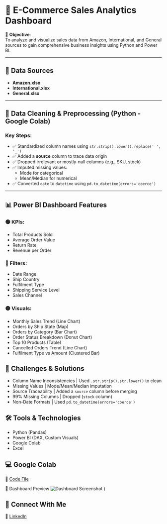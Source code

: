 # 🛒 E-Commerce Sales Analytics Dashboard

🚀 **Objective**:  
To analyze and visualize sales data from Amazon, International, and General sources to gain comprehensive business insights using Python and Power BI.

---

## 📁 Data Sources
- **Amazon.xlsx**
- **International.xlsx**
- **General.xlsx**

---

## 🧹 Data Cleaning & Preprocessing (Python - Google Colab)
### Key Steps:
- ✅ Standardized column names using `str.strip().lower().replace(' ', '_')`
- ✅ Added a **source** column to trace data origin
- ✅ Dropped irrelevant or mostly-null columns (e.g., SKU, stock)
- ✅ Imputed missing values:
  - Mode for categorical
  - Mean/Median for numerical
- ✅ Converted `date` to `datetime` using `pd.to_datetime(errors='coerce')`

---

## 📊 Power BI Dashboard Features
### 🟢 KPIs:
- Total Products Sold  
- Average Order Value  
- Return Rate  
- Revenue per Order  

### 🔵 Filters:
- Date Range  
- Ship Country  
- Fulfilment Type  
- Shipping Service Level  
- Sales Channel  

### 🟡 Visuals:
- Monthly Sales Trend (Line Chart)  
- Orders by Ship State (Map)  
- Orders by Category (Bar Chart)  
- Order Status Breakdown (Donut Chart)  
- Top 10 Products (Table)  
- Cancelled Orders Trend (Line Chart)  
- Fulfilment Type vs Amount (Clustered Bar)


## 🔧 Challenges & Solutions

- Column Name Inconsistencies | Used `.str.strip().str.lower()` to clean 
- Missing Values | Mode/Mean/Median imputation 
- Source Traceability | Added a `source` column before merging 
- 99% Missing Columns | Dropped (`stock` column) 
- Non-Date Formats | Used `pd.to_datetime(errors='coerce')` 


## 🛠️ Tools & Technologies
- Python (Pandas)
- Power BI (DAX, Custom Visuals)
- Google Colab
- Excel

## 💻 Google Colab 
📒 [Code File](https://github.com/MisbahjabinShaikh)


📸 Dashboard Preview
![Dashboard Screenshot](https://github.com/user-attachments/assets/2029ab4e-e4b5-4e58-89f1-5d029628a01a)
)

## 🔗 Connect With Me
💼 [LinkedIn](https://www.linkedin.com/in/misbahjabin-shaikh/)
